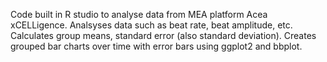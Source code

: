 Code built in R studio to analyse data from MEA platform Acea xCELLigence. Analsyses data such as beat rate, beat amplitude, etc. Calculates group means, standard error (also standard deviation). Creates grouped bar charts over time with error bars using ggplot2 and bbplot. 
